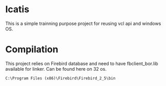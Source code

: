 # Icatis

This is a simple trainning purpose project for reusing vcl 
api and windows OS.

# Compilation

This project relies on Firebird database and need to
have fbclient_bor.lib available for linker. Can be found
here on 32 os.

	C:\Program Files (x86)\Firebird\Firebird_2_5\bin
	
	
